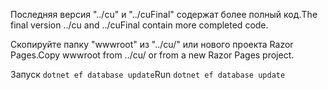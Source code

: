 <span data-ttu-id="6dff8-101">Последняя версия "../cu" и "../cuFinal" содержат более полный код.</span><span class="sxs-lookup"><span data-stu-id="6dff8-101">The final version ../cu and ../cuFinal contain more completed code.</span></span>

<span data-ttu-id="6dff8-102">Скопируйте папку "wwwroot" из "../cu/" или нового проекта Razor Pages.</span><span class="sxs-lookup"><span data-stu-id="6dff8-102">Copy wwwroot from ../cu/ or from a new Razor Pages project.</span></span>

<span data-ttu-id="6dff8-103">Запуск `dotnet ef database update`</span><span class="sxs-lookup"><span data-stu-id="6dff8-103">Run `dotnet ef database update`</span></span>
